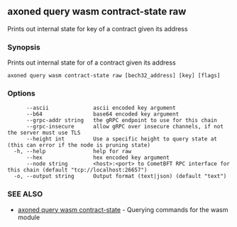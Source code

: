 ## axoned query wasm contract-state raw

Prints out internal state for key of a contract given its address

### Synopsis

Prints out internal state for of a contract given its address

```
axoned query wasm contract-state raw [bech32_address] [key] [flags]
```

### Options

```
      --ascii              ascii encoded key argument
      --b64                base64 encoded key argument
      --grpc-addr string   the gRPC endpoint to use for this chain
      --grpc-insecure      allow gRPC over insecure channels, if not the server must use TLS
      --height int         Use a specific height to query state at (this can error if the node is pruning state)
  -h, --help               help for raw
      --hex                hex encoded key argument
      --node string        <host>:<port> to CometBFT RPC interface for this chain (default "tcp://localhost:26657")
  -o, --output string      Output format (text|json) (default "text")
```

### SEE ALSO

* [axoned query wasm contract-state](axoned_query_wasm_contract-state.md)	 - Querying commands for the wasm module
